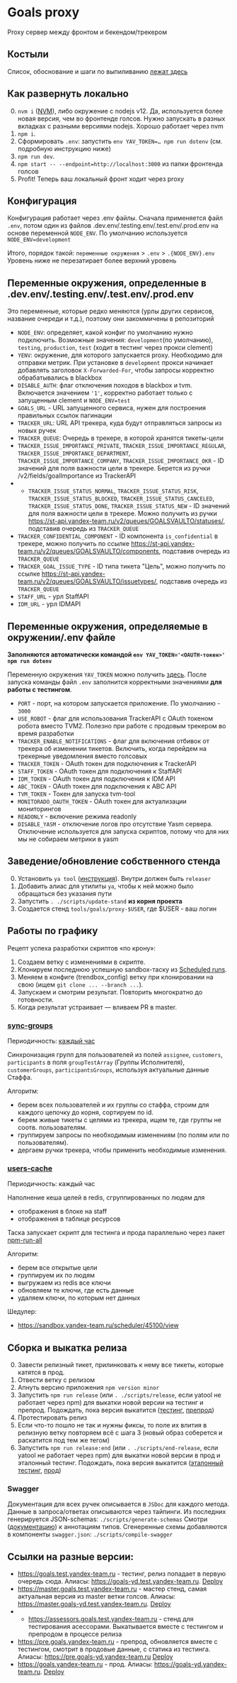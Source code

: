 # Goals proxy

Proxy сервер между фронтом и бекендом/трекером

## Костыли

Список, обоснование и шаги по выпиливанию [лежат здесь](./docs/CRUTCHES.md)

## Как развернуть локально

0. `nvm i` ([NVM][nvm]), либо окружение с nodejs v12. Да, используется более новая версия, чем во фронтенде голсов. Нужно запускать в разных вкладках с разными версиями nodejs. Хорошо работает через nvm
1. `npm i`.
2. Сформировать `.env`: запустить `env YAV_TOKEN=… npm run dotenv` (см. подробную инструкцию ниже)
3. `npm run dev`.
4. `npm start -- --endpoint=http://localhost:3000` из папки фронтенда голсов
5. Profit! Теперь ваш локальный фронт ходит через proxy

## Конфигурация

Конфигурация работает через .env файлы. Сначала применяется файл `.env`, потом один из файлов .dev.env/.testing.env/.test.env/.prod.env на основе переменной `NODE_ENV`. По умолчанию используется `NODE_ENV=development`

Итого, порядок такой: `переменные окружения` > `.env` > `.{NODE_ENV}.env`
Уровень ниже не перезатирает более верхний уровень

## Переменные окружения, определенные в .dev.env/.testing.env/.test.env/.prod.env

Это переменные, которые редко меняются (урлы других сервисов, название очереди и т.д.), поэтому они закоммичены в репозиторий

- `NODE_ENV`: определяет, какой конфиг по умолчанию нужно подключить. Возможные значения: `development`(по умолчанию), `testing`, `production`, `test` (ходит в тестинг через прокси clement)
- `YENV`: окружение, для которого запускается proxy. Необходимо для отправки метрик. При установке в `development` прокси начинает добавлять заголовок `X-Forwarded-For`, чтобы запросы корректно обрабатывались в blackbox
- `DISABLE_AUTH`: флаг отключения походов в blackbox и tvm. Включается значением `'1'`, корректно работает только с запущенным clement и `NODE_ENV=test`
- `GOALS_URL` - URL запущенного сервиса, нужен для построения правильных ссылок пагинации
- `TRACKER_URL`: URL API трекера, куда будут отправляться запросы из новых ручек
- `TRACKER_QUEUE`: Очередь в трекере, в которой хранятся тикеты-цели
- `TRACKER_ISSUE_IMPORTANCE_PRIVATE`, `TRACKER_ISSUE_IMPORTANCE_REGULAR`, `TRACKER_ISSUE_IMPORTANCE_DEPARTMENT`, `TRACKER_ISSUE_IMPORTANCE_COMPANY`, `TRACKER_ISSUE_IMPORTANCE_OKR` - ID значений для поля важности цели в трекере. Берется из ручки /v2/fields/goalImportance из TrackerAPI
- - `TRACKER_ISSUE_STATUS_NORMAL`, `TRACKER_ISSUE_STATUS_RISK`, `TRACKER_ISSUE_STATUS_BLOCKED`, `TRACKER_ISSUE_STATUS_CANCELED`, `TRACKER_ISSUE_STATUS_DONE`, `TRACKER_ISSUE_STATUS_NEW` - ID значений для поля важности цели в трекере. Можно получить из ручки https://st-api.yandex-team.ru/v2/queues/GOALSVAULTO/statuses/, подставив очередь из `TRACKER_QUEUE`
- `TRACKER_CONFIDENTIAL_COMPONENT` - ID компонента `is_confidential` в трекере, можно получить по ссылке https://st-api.yandex-team.ru/v2/queues/GOALSVAULTO/components, подставив очередь из `TRACKER_QUEUE`
- `TRACKER_GOAL_ISSUE_TYPE` - ID типа тикета "Цель", можно получить по ссылке https://st-api.yandex-team.ru/v2/queues/GOALSVAULTO/issuetypes/, подставив очередь из `TRACKER_QUEUE`
- `STAFF_URL` - урл StaffAPI
- `IDM_URL` - урл IDMAPI

## Переменные окружения, определяемые в окружении/.env файле

**Заполняются автоматически командой `env YAV_TOKEN='<OAUTH-токен>' npm run dotenv`**

Переменную окружения `YAV_TOKEN` можно получить [здесь](https://oauth.yandex-team.ru/authorize?response_type=token&client_id=ce68fbebc76c4ffda974049083729982).
После запуска команды файл `.env` заполнится корректными значениями **для работы с тестингом**.

- `PORT` - порт, на котором запускается приложение. По умолчанию - `3000`
- `USE_ROBOT` - флаг для использования TrackerAPI с OAuth токеном робота вместо TVM2. Полезно при работе с продовым трекером во время разработки
- `TRACKER_ENABLE_NOTIFICATIONS` - флаг для включения отбивок от трекера об изменении тикетов. Включить, когда перейдем на трекерные уведомления вместо голсовых
- `TRACKER_TOKEN` - OAuth токен для подключения к TrackerAPI
- `STAFF_TOKEN` - OAuth токен для подключения к StaffAPI
- `IDM_TOKEN` - OAuth токен для подключения к IDM API
- `ABC_TOKEN` - OAuth токен для подключения к ABC API
- `TVM_TOKEN` - Токен для запуска tvm-tool
- `MONITORADO_OAUTH_TOKEN` - OAuth токен для актуализации мониторингов
- `READONLY` - включение режима readonly
- `DISABLE_YASM` - отключение логов про отсутствие Yasm сервера. Отключение используется для запуска скриптов, потому что для них мы не собираем метрики в yasm

## Заведение/обновление собственного стенда
0. Установить `ya tool` ([инструкция](https://wiki.yandex-team.ru/yatool/distrib/)). Внутри должен быть `releaser`
1. Добавить алиас для утилиты `ya`, чтобы к ней можно было обращаться без указания пути
2. Запустить `. ./scripts/update-stand` **из корня проекта**
3. Создается стенд `tools/goals/proxy-$USER`, где $USER - ваш логин

## Работы по графику

Рецепт успеха разработки скриптов «по крону»:
1. Создаем ветку с изменениями в скрипте.
1. Клонируем последнюю успешную sandbox-таску из [Scheduled runs](https://sandbox.yandex-team.ru/scheduler/25188).
1. Меняем в конфиге (trendbox_config) ветку при клонировании на свою (ищем `git clone ... --branch ...`).
1. Запускаем и смотрим результат. Повторить многократно до готовности.
1. Когда результат устраивает — вливаем PR в master.

### [sync-groups](./scripts/sync-groups)

Периодичность: [каждый час](https://sandbox.yandex-team.ru/scheduler/25188/tasks)

Синхронизация групп для пользователей из полей `assignee`, `customers`, `participants` в поля `groupTestArray` (Группы Исполнителя), `customerGroups`, `participantsGroups`, используя актуальные данные Стаффа.

Алгоритм:
- берем всех пользователей и их группы со стаффа, строим для каждого цепочку до корня, сортируем по id.
- берем живые тикеты с целями из трекера, ищем те, где группы не соотв. пользователям.
- группируем запросы по необходимым изменениям (по полям или по пользователям).
- дергаем ручки трекера, чтобы применить необходимые изменения.

### [users-cache](./bin/updateUsersGoalsCache.ts)

Периодичность: каждый час

Наполнение кеша целей в redis, сгруппированных по людям для
- отображения в блоке на staff
- отображения в таблице ресурсов

Таска запускает скрипт для тестинга и прода параллельно через пакет [npm-run-all](https://www.npmjs.com/package/npm-run-all)

Алгоритм:
- берем все открытые цели
- группируем их по людям
- выгружаем из redis все ключи
- обновляем те ключи, где есть данные
- удаляем ключи, по которым нет данных

Шедулер:
- https://sandbox.yandex-team.ru/scheduler/45100/view

## Сборка и выкатка релиза
0. Завести релизный тикет, прилинковать к нему все тикеты, которые катятся в прод.
1. Отвести ветку с релизом
2. Апнуть версию приложения `npm version minor`
3. Запустить `npm run release` (или `. ./scripts/release`, если yatool не работает через npm) для выкатки новой версии на тестинг и препрод. Подождать, пока версия выкатится ([тестинг](https://platform.yandex-team.ru/projects/tools/goals/testing), [препрод](https://platform.yandex-team.ru/projects/tools/goals/preprod))
4. Протестировать релиз
5. Если что-то пошло не так и нужны фиксы, то поле их влития в релизную ветку повторяем всё с шага 3 (новый образ соберется и раскатится под тем же тегом)
6. Запустить `npm run release:end` (или `. ./scripts/end-release`, если yatool не работает через npm) для выкатки новой версии в прод и эталонный тестинг. Подождать, пока версия выкатится ([эталонный тестинг](https://platform.yandex-team.ru/projects/tools/goals/goals-for-testing), [прод](https://platform.yandex-team.ru/projects/tools/goals/production))

### Swagger

Документация для всех ручек описывается в `JSDoc` для каждого метода.
Данные в запроса/ответах описываются через тайпинги.
Из последних генерируется JSON-schemas: `./scripts/generate-schemas`
Смотри ([документацию][annotations]) к аннотациям типов.
Сгенеренные схемы добавляются в компоненты `swagger.json`: `./scripts/compile-swagger`

[nvm]: https://github.com/nvm-sh/nvm
[annotations]: https://github.com/YousefED/typescript-json-schema#annotations

## Ссылки на разные версии:
- https://goals.test.yandex-team.ru - тестинг, релиз попадает в первую очередь сюда. Алиасы: https://goals-yd.test.yandex-team.ru. [Deploy](https://deploy.yandex-team.ru/stages/tools_goals_testing)
- https://master.goals.test.yandex-team.ru - мастер стенд, самая актуальная версия из master ветки голсов. Алиасы: https://master.goals-yd.test.yandex-team.ru. [Deploy](https://deploy.yandex-team.ru/stages/tools_goals_master)
- - https://assessors.goals.test.yandex-team.ru - стенд для тестирования асессорами. Выкатывается вместе с тестингом и препродом в процессе релиза
- https://pre.goals.yandex-team.ru - препрод, обновляется вместе с тестингом, смотрит в продовые данные, с статика из тестинга. Алиасы: https://pre.goals-yd.yandex-team.ru [Deploy](https://deploy.yandex-team.ru/stages/tools_goals_preprod)
- https://goals.yandex-team.ru - прод. Алиасы: https://goals-yd.yandex-team.ru. [Deploy](https://deploy.yandex-team.ru/stages/tools_goals_prod)
